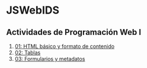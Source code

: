 # JSWebIDS
Actividades de Programación Web I
---
1. [01: HTML básico y formato de contenido](/01_Inicio/ElementosBasicos.html)
2. [02: Tablas](/02_Tablas/inicio_tablas.html)
3. [03: Formularios y metadatos](/03_Formularios/formularios_y_metadatos.html)

